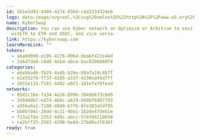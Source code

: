 ```yaml
---
id: 561e5d93-440d-4174-836d-cda5334324e8
logo: data:image/svg+xml,%3Csvg%20xmlns%3D%22http%3A%2F%2Fwww.w3.org%2F2000%2Fsvg%22%20width%3D%2248%22%20height%3D%2248%22%20fill%3D%22none%22%3E%3Ccircle%20cx%3D%2224%22%20cy%3D%2224%22%20r%3D%2224%22%20fill%3D%22%230E1314%22%2F%3E%3Cpath%20fill%3D%22%2331CB9E%22%20d%3D%22m22.35%2023.995%2011.95%206.852a.633.633%200%200%200%20.945-.541V17.685a.631.631%200%200%200-.944-.541l-11.952%206.851Zm11.253-9.805L25.67%208.127a.634.634%200%200%200-1%20.367l-2.898%2013.502%2011.768-6.76a.623.623%200%200%200%20.064-1.046ZM25.67%2039.872l7.952-6.072a.631.631%200%200%200-.064-1.045L21.77%2026.004l2.908%2013.501c.082.45.614.642.99.367Z%22%2F%3E%3Cpath%20fill%3D%22%2331CB9E%22%20d%3D%22m19.285%2023.995%203.128-14.547c.12-.568-.532-.99-1-.623l-8.007%206.117a1.66%201.66%200%200%200-.651%201.321v15.492c0%20.514.238%201.01.651%201.32l8.007%206.11c.46.348%201.12-.065%201-.624l-3.128-14.566Z%22%2F%3E%3C%2Fsvg%3E
name: KyberSwap
description: You can use Kyber network on Optimism or Arbitrum to easily swap
  wstETH to ETH and USDC, and vice versa.
link: https://kyberswap.com
learnMoreLink: ""
tokens:
  - a6a0d098-e195-4176-89b4-dea6f421e44d
  - 3a647da0-c0d8-4ebd-abce-bac0390880f4
categories:
  - e6ebba46-fb29-4adb-b26e-68afa10c4b7f
  - e1e552f6-ff37-4185-a33f-4230cd45d7ff
  - 2055e115-f181-4402-a021-181efaf0fead
networks:
  - 85d2c16e-7a34-4a16-8996-304b6673c6d0
  - 3d9490b7-ed74-460c-a829-049bf6807793
  - a356a8a1-7186-4080-b7fb-8fe383a5df95
  - bb0bf04c-20dd-4c21-9bb1-1b2de47deb1e
  - f23a1f8a-1553-4d9c-abcc-574594210650
  - ca2bff25-2583-4290-be8d-27b00a1f836f
ready: true
---
```

